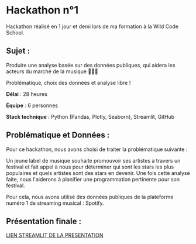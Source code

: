 
# Hackathon n°1

Hackathon réalisé en 1 jour et demi lors de ma formation à la Wild Code School.


## Sujet :

Produire une analyse basée sur des données publiques, qui aidera les acteurs du marché de la musique 🔎👨‍💻

Problématique, choix des données et analyse libre !

**Délai** : 28 heures

**Équipe** : 6 personnes

**Stack technique** : Python (Pandas, Plotly, Seaborn), Streamlit, GitHub


## Problématique et Données :

Pour ce hackathon, nous avons choisi de traiter la problématique suivante :

Un jeune label de musique souhaite promouvoir ses artistes à travers un festival et fait appel à nous pour déterminer qui sont les stars les plus populaires et quels artistes sont des stars en devenir. 
Une fois cette analyse faite, nous l'aiderons à planifier une programmation pertinente pour son festival.

Pour cela, nous avons utilisé des données publiques de la plateforme numéro 1 de streaming musical : Spotify.

## Présentation finale :


[LIEN STREAMLIT DE LA PRESENTATION](https://camillemagnette-festival-streamlitpresentation-du-projet-pniqto.streamlit.app/)
